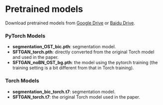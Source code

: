 # Pretrained models

Download pretrained models from [Google Drive](https://drive.google.com/drive/folders/16owosaM_ADAm2FmVI9eKmuYzULVeBy7t?usp=sharing) or [Baidu Drive](https://pan.baidu.com/s/1stZurDwBouItgfrGsrMwdw).

### PyTorch Models

- **segmentation_OST_bic.pth**: segmentation model.
- **SFTGAN_torch.pth**: directly converted from the original Torch model and used in the paper.
- **SFTGAN_noBN_OST_bg.pth**: the model using the pytorch training (the training setting is a bit different from that in Torch training).

### Torch Models

- **segmentation_bic_torch.t7**: segmentation model.
- **SFTGAN_torch.t7**: the original Torch model used in the paper.

